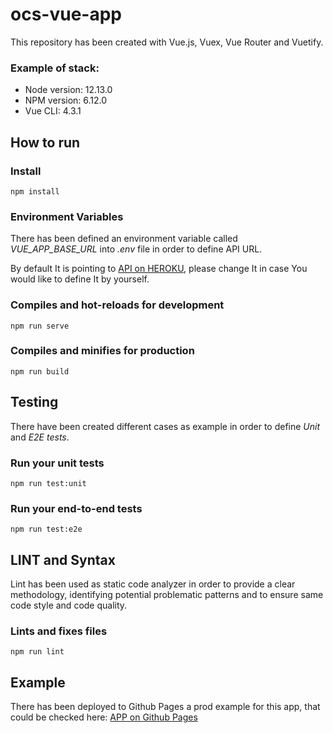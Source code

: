 # ocs-vue-app
This repository has been created with Vue.js, Vuex, Vue Router and Vuetify.
### Example of stack:
- Node version: 12.13.0
- NPM version: 6.12.0
- Vue CLI: 4.3.1
## How to run
### Install
```
npm install
```
### Environment Variables
There has been defined an environment variable called *VUE_APP_BASE_URL* into *.env* file in order to define API URL.

By default It is pointing to [API on HEROKU](https://ocs-express-api.herokuapp.com), please change It in case You would like to define It by yourself.
### Compiles and hot-reloads for development
```
npm run serve
```
### Compiles and minifies for production
```
npm run build
```
## Testing
There have been created different cases as example in order to define *Unit* and *E2E tests*.
### Run your unit tests
```
npm run test:unit
```
### Run your end-to-end tests
```
npm run test:e2e
```
## LINT and Syntax
Lint has been used as static code analyzer in order to provide a clear methodology, identifying potential problematic patterns and to ensure same code style and code quality.
### Lints and fixes files
```
npm run lint
```
## Example
There has been deployed to Github Pages a prod example for this app, that could be checked here:
[APP on Github Pages](https://ztryx.github.io/ocs-vue-app)
